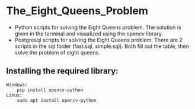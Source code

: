 # The_Eight_Queens_Problem
* Python scripts for solving the Eight Queens problem. The solution is given in the terminal and visualized using the opencv library.
* Postgresql scripts for solving the Eight Queens problem. There are 2 scripts in the sql folder (fast.sql, simple.sql). Both fill out the table, then solve the problem of eight queens.
## Installing the required library:
    Windows:
        pip install opencv-python
    Linux:
        sudo apt install opencv-python

